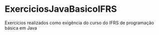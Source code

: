 # ExerciciosJavaBasicoIFRS
Exercícios realizados como exigência do curso do IFRS de programação básica em Java
